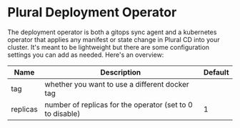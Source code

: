 # Plural Deployment Operator

The deployment operator is both a gitops sync agent and a kubernetes operator that applies any manifest or state change in Plural CD into your cluster.  It's meant to be lightweight but there are some configuration settings you can add as needed.  Here's an overview:

| Name | Description | Default |
| ---- | ----------- | ------- |
| tag | whether you want to use a different docker tag | <AppVersion> |
| replicas | number of replicas for the operator (set to 0 to disable) | 1 |